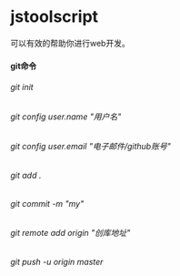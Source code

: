 # jstoolscript
可以有效的帮助你进行web开发。


#### git命令
###### git init
###### git config user.name  "用户名"
###### git config user.email  "电子邮件/github账号"
###### git add .
###### git commit -m "my" 
###### git remote add origin  "创库地址"
###### git push -u origin master
